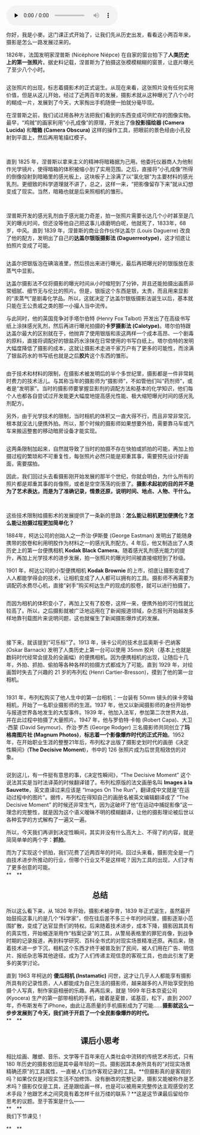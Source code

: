 <audio id="audio" title="01 | 影像时代的视觉语言（上）：是什么推动了摄影的发展？" controls="" preload="none"><source id="mp3" src="https://static001.geekbang.org/resource/audio/bc/23/bc28022b38ab349d69cb48c545170b23.mp3"></audio>

你好，我是小麥。这门课正式开始了，让我们先从历史出发，看看这小两百年来，摄影是怎么一路发展过来的。

1826年，法国发明家涅普斯 (Nicéphore Niépce) 在自家的窗台拍下了**人类历史上的第一张照片**。据史料记载，涅普斯为了拍摄这张模模糊糊的窗景，让底片曝光了至少八个小时。

<img src="https://static001.geekbang.org/resource/image/a9/a2/a9ed37b9da0b8fcba335eeb7e340bca2.jpg" alt="" title="窗景，尼塞福尔·涅普斯，摄于 1826 年">

这张照片的出现，标志着摄影术的正式诞生。从现在来看，这张照片没有任何实用价值，但是从这儿开始，经过了近两百年的发展，摄影术就从这种曝光了八个小时的糊成一片，发展到了今天，大家掏出手机随便一拍就分毫毕现。

在涅普斯之前，我们试过用各种方法把我们看到的东西变成可供贮存的图像实物。最早，“鸡贼”的画家利用“小孔成像”的原理，开发出了像**投影描绘器 (Camera Lucida)** 和**暗箱 (Camera Obscura)** 这样的操作工具，把眼前的景色经由小孔投射到平面上，然后再用笔描红模子。

<img src="https://static001.geekbang.org/resource/image/45/9c/45a8f4df23298bef7c411954b234209c.jpg" alt="" title="投影描绘器 (Camera Lucida) ，又叫“明箱”[br]诞生于 1806 年">

<img src="https://static001.geekbang.org/resource/image/1f/1a/1f274151762f25a436504c28f6e20d1a.jpg" alt="" title="暗箱 (Camera Obscura)[br]有记载诞生于 15 世纪文艺复兴时期">

直到 1825 年，涅普斯以拿来主义的精神将暗箱据为己用。他委托仪器商人为他制作光学镜片，使得暗箱的体积被缩小到了实用范围。之后，直接将“小孔成像”所得的倒像投射到暗箱里的感光板上，这块板子上涂满了以“氯化银”为主要材料的感光乳剂。更细致的科学道理就不讲了，总之，这样一来，“把影像留存下来”就从幻想变成了现实。当然，暗箱也就是后来照相机的雏形。

<img src="https://static001.geekbang.org/resource/image/cd/c4/cd72d8050f3f9d818594257fc8a601c4.jpg" alt="" title="早期暗箱形态，开合部分用来装载光敏材料">

<img src="https://static001.geekbang.org/resource/image/cd/8b/cd57bc04b03edb804688fb65b021c38b.jpg" alt="" title="早期暗箱形态，开合部分用来装载光敏材料">

涅普斯开发的感光乳剂由于感光能力奇差，拍一张照片需要长达几个小时甚至是几天的曝光时间，但还没等他自己把这事儿琢磨明白呢，他就死了，1833年，68岁，中风。直到 1839 年，涅普斯的商业合作伙伴达盖尔 (Louis Daguerre) 改良了他的配方，发明出了自己的**达盖尔银版摄影法 (Daguerreotype)**，这才彻底让拍照片变成了可能。

<img src="https://static001.geekbang.org/resource/image/4d/04/4db16889f57bb0a7faaede749c3bc604.jpg" alt="" title="达盖尔根据自己开发的银版摄影法为自己拍摄的肖像">

达盖尔把银版泡在碘溶液里，然后捞出来进行曝光，最后再把曝光好的银版放在汞蒸气中显影。

达盖尔摄影法不仅将摄影的曝光时间从小时缩短到了分钟，并且还能拍摄出画质非常细腻、细节无与伦比的照片。但是，银版这个东西是银，太贵，而且用来显影的“汞蒸气”是剧毒化学品。所以，这就决定了达盖尔银版摄影法诞生以后，基本就只能在王公贵戚之类的那一小撮人当中流传。

与此同时，他的英国竞争对手塔尔伯特 (Henry Fox Talbot) 开发出了在高级书写纸上涂抹感光乳剂，然后再进行曝光拍摄的**卡罗摄影法 (Calotype)**。塔尔伯特跟达盖尔最大的区别就在于，他抛弃了使用银版和汞这两样一个成本高昂、一个剧毒的原料，直接将调配好的银盐药水涂抹在日常使用的书写白纸上。塔尔伯特的发明大幅度降低了摄影的成本，这就让摄影术走进千家万户有了更多的可能性，而涂满了银盐药水的书写纸也就是之后**胶片**这个东西的雏形。

<img src="https://static001.geekbang.org/resource/image/b9/e0/b9a3904ae29033c48b5ac6981c7a76e0.jpg" alt="" title="由卡罗法拍摄转印的塔尔伯特肖像
">

由于技术和材料的限制，在摄影术被发明后的半个多世纪里，摄影都是一件非常耗时费力的技术活儿。与其称当年的摄影师为“摄影师”，不如管他们叫“药剂师”，或者是“发明家”。当时的摄影师要掌握显影剂的调配方法和基本的化学知识，他们每个人也都各自尝试过开发能更大幅度地提高感光性能、极大缩短曝光时间的感光乳剂配方。

另外，由于光学技术的限制，当时相机的体积又一直大得不行，而且非常非常沉，根本就没法儿便携外拍。所以，那个时候的摄影师如果想要外拍，需要靠马车或汽车来搬运整套的移动暗房设备才能实现。

<img src="https://static001.geekbang.org/resource/image/92/d4/9270dcec508ebc8cdf3603f496aadad4.jpg" alt="" title="19 世纪末，摄影师的外拍工作照">

这两条限制加起来，自然就导致了当时的拍摄不存在快拍或抓拍的可能，再加上拍摄过程的繁琐和不可重复性，每张照片必然只能是郑重其事，需要预先设计好画面，需要摆拍。

因此，我们回过头去看摄影刚开始发展的那半个世纪，你就会明白，为什么所有的照片都是郑重其事的肖像照，或者是空空荡荡的街景了。**摄影术起初的目的并不是为了艺术表达，而是为了准确记录，情景还原，说明时间、地点、人物、干什么。**

<img src="https://static001.geekbang.org/resource/image/9c/62/9c583880fdc3d7320aa34cf89bd1ca62.jpg" alt="" title="19 世纪摄影师的影棚工作照">

<img src="https://static001.geekbang.org/resource/image/9d/b2/9d158e8199501fafc289c57c3d11e7b2.jpg" alt="" title="19 世纪，人们所拍摄的肖像照">

<img src="https://static001.geekbang.org/resource/image/fb/71/fbb0832fbc54213de81183ca1c60b371.jpg" alt="" title="尤金·阿杰特 (Eugène Atget) [br]19 世纪末巴黎街景[br]前期他养家糊口的手段是[br]把拍完的照片卖给那些“描红模子”的画家">

这些技术限制给摄影术的发展提供了一条新的思路：**怎么能让相机更加便携化？怎么能让拍摄过程更加简单化？**

1884年，柯达公司的创始人之一乔治·伊斯曼 (George Eastman) 发明出了能随身携带的胶卷和利用明胶作为材料之一的感光乳剂配方。4 年后，他又制造出了人类历史上的第一台便携相机 **Kodak Black Camera**。随着感光乳剂感光能力的提升，再加上光学技术的进步发展，拍一张照片的曝光时间被直接缩短到了秒级。

1901 年，柯达公司的小型便携相机 **Kodak Brownie** 的上市，彻底让摄影变成了人人都能学得会的技术，让相机变成了人人都可以拥有的工具。摄影师不再需要为调配药水费尽心机，直接“剁手”购买柯达生产的现成的胶卷，就可以进行拍摄了。

<img src="https://static001.geekbang.org/resource/image/53/ba/531193acd32d9420dce7bcce73a8feba.jpg" alt="" title="1901 年的柯达布朗尼相机（左）[br]
已经与 19 世纪时摄影师所使用的湿板相机（右）[br]有了体积上的本质区别">

而因为相机的体积变小了，再加上又有了胶卷，这样一来，便携外拍的可行性就比较高了。所以，之后摄影就被广泛地运用在了新闻报道领域，杂志报刊开始越发多样地靠刊载图片来说明问题，这也就催生了新闻摄影爆炸式的发展。

<img src="https://static001.geekbang.org/resource/image/40/cd/40361ed97e1e3dd061d282362b5133cd.jpg" alt="" title="Matthew Brady 于 1861 年拍摄的美国内战">

<img src="https://static001.geekbang.org/resource/image/4f/82/4f6c8c14a7afe9175c44aebdcd191d82.jpg" alt="" title="Lewis Hine 于 1908 年拍摄的工厂童工">

<img src="https://static001.geekbang.org/resource/image/69/9e/69a5bcece5cf0b4310b8e905a7655e9e.jpg" alt="" title="August Sander 于 1914 年拍摄的乡绅阶层肖像">

接下来，就该提到“可乐标”了。1913 年，徕卡公司的技术总监奥斯卡·巴纳客 (Oskar Barnack) 发明了人类历史上第一台可以使用 35mm 胶片（基本上也就是数码时代经常会提及的全画幅）的便携相机。因为便携相机的出现，让随后十几年，外拍、抓拍、偷拍等各种各样的拍摄方式都成为了可能。直到 1929 年，对绘画暂时失去了兴趣的 21 岁的布列松 (Henri Cartier-Bresson)，摸到了他的第一台相机。

<img src="https://static001.geekbang.org/resource/image/16/a0/16a6ae3f09eed7366e2887de9b71e1a0.jpg" alt="" title="生产于 1914 年的人类历史第一台 35mm 相机[br]Ur-Leica">

1931 年，布列松购买了他人生中的第一台相机：一台装有 50mm 镜头的徕卡旁轴相机，开始了一名职业摄影师的生涯。1937 年，他又以新闻摄影师的身份开始参与报道世界各地发生的大型事件。1939 年，他加入法军，参加第二次世界大战，并在此过程中拍摄了大量照片。1947 年，他与罗伯特·卡帕 (Robert Capa)、大卫·西蒙 (David Seymour)、乔治·罗杰 (George Rodger) 三名摄影师共同创立了**玛格南图片社 (Magnum Photos)**，**标志着一个影像爆炸时代的正式开始**。1952 年，在开始职业生涯的整整21年后，布列松才出版了摄影史划时代的画册《决定性瞬间》(**The Decisive Moment**)，书中的 126 张照片成为后世竞相效仿的对象。

<img src="https://static001.geekbang.org/resource/image/4a/a4/4a8cc290946f1938eabf84a94c9fcfa4.jpg" alt="" title="布列松的第一台 50mm 徕卡相机">

说到这儿，有一件挺有意思的事，《决定性瞬间》，“The Decisive Moment” 这个说法其实是当时法译英的时候翻译错了。布列松原版的法文画册名叫 **Images à la Sauvette**，英文直译过来应该是 “Images On The Run”，翻译成中文就是“在运动过程中的图片”。据传，布列松在得知自己的画册名被英文编辑翻译成了 “The Decisive Moment” 的时候还非常生气，因为这破坏了他“在运动中捕捉影像”这一理念的完整性，就是因为这个语义暧昧不明的模糊翻译，让他的摄影理论被后世以各种玄学的方式解构了一遍又一遍。

所以，今天我们再讲到决定性瞬间，其实并没有什么高大上、不得了的内容，就是简简单单的两个字：**抓拍**。

而为了实现这个抓拍，我们花费了近两百年的时间。回过头来看，摄影完全是一门由技术进步所推动的行业，但哪个行业又不是这样呢？因为工具的出现，人们才有了更多创意的可能。<br>
**　**

## <center>总结</center>

所以这么看下来，从 1826 年开始，摄影术被孕育，1839 年正式诞生，虽然最开始鼓捣这事儿的是几个“科学家”，但在往后差不多三十年的时间里，摄影逐渐小范围扩散，变成了达官显贵们的特权。后来随着技术进步，成本下降，摄影因其具有的真实性，开始被逐渐用作“档案记录”的工具，从警局表格里的罪犯肖像，到战争时期的记录报道，再到科学研究、百科全书式的对现实场景精准还原。再后来，随着技术进一步下沉，相机这个东西才终于被普及到了民间，被人们用在广告、明信片、报纸杂志等其他途径，成为了人们传递主观信息的客观工具，也由此引发了更多的美学讨论。

直到 1963 年柯达的 **傻瓜相机 (Instamatic)** 问世，这才让几乎人人都能享有摄影所具有的记录性质，人人都能成为自己生活的摄影师，越来越多的人开始享受到拍摄个人写真，制作家庭相册的乐趣。再再后来，就是 1999 年日本京瓷公司 (Kyocera) 生产的第一部带相机的手机，接着是夏普，诺基亚，松下，直到 2007 年，乔布斯发布了iPhone，由此让高质量的手机摄影成为了可能……**摄影就这么一步步发展到了今天，我们终于开启了一个全民影像爆炸的时代。**<br>
**　**

## <center>课后小思考</center>

相比绘画、雕塑、音乐、文学等千百年来在人类社会中流转的传统艺术形式，只有 180 年历史的摄影依旧是其中最年轻的一员。摄影因其本身所具有的“对现实场景精确还原”的工具属性，一直被人们当作客观记录的工具。**但摄影真的是客观的吗？如果仅仅是对现实生活不加修饰、没有删改的完整记录，摄影又能被称作是艺术吗？摄影仅仅是工具，还是跟绘画一样，也是可以被用来完整传达主观感受的艺术手段？他跟艺术之间究竟有着怎样千丝万缕的联系？**这是这节课最后留给你思考的议题。至于答案是什么——<br>
**　**<br>
我们下节课见！

**　**
